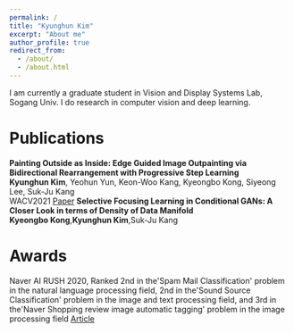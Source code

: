 ```yaml
---
permalink: /
title: "Kyunghun Kim"
excerpt: "About me"
author_profile: true
redirect_from: 
  - /about/
  - /about.html
---
```


I am currently a graduate student in Vision and Display Systems Lab, Sogang Univ. I do research in computer vision and deep learning.

Publications
======

**Painting Outside as Inside: Edge Guided Image Outpainting via Bidirectional Rearrangement with Progressive Step Learning**<br/> **Kyunghun Kim**, Yeohun Yun, Keon-Woo Kang, Kyeongbo Kong, Siyeong Lee, Suk-Ju Kang <br/> WACV2021 [Paper](https://arxiv.org/abs/2010.01810)
**Selective Focusing Learning in Conditional GANs: A Closer Look in terms of Density of Data Manifold**<br/> **Kyeongbo Kong**,**Kyunghun Kim**,Suk-Ju Kang <br/> 




Awards
======
Naver AI RUSH 2020, Ranked 2nd in the'Spam Mail Classification' problem in the natural language processing field, 2nd in the'Sound Source Classification' problem in the image and text processing field, and 3rd in the'Naver Shopping review image automatic tagging' problem in the image processing field [Article](http://ee.sogang.ac.kr/kor/community/notice01.php?m=v&idx=123)
